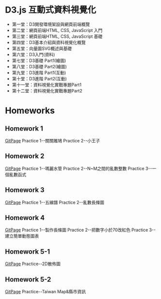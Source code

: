 # D3.js 互動式資料視覺化
* 第一堂：D3開發環境架設與網頁前端概覽
* 第二堂：網頁前端HTML, CSS, JavaScript 入門
* 第三堂：網頁前端HTML, CSS, JavaScript 基礎
* 第四堂：D3基本介紹與資料視覺化概覽
* 第五堂：向量圖SVG概述與基礎
* 第六堂：D3入門(資料)
* 第七堂：D3基礎 Part1(繪圖)
* 第八堂：D3基礎 Part2(繪圖)
* 第九堂：D3進階 Part1(互動)
* 第十堂：D3進階 Part2(互動)
* 第十一堂：資料視覺化實戰專題Part1
* 第十二堂：資料視覺化實戰專題Part2

# Homeworks
## Homework 1
[GitPage](https://pei-syuan-li.github.io/D3-HW/HW1/) 
Practice 1--關關雎鳩 
Practice 2--小王子

## Homework 2
[GitPage](https://pei-syuan-li.github.io/D3-HW/HW2/) 
Practice 1--瑪麗水管
Practice 2--N~M之間的亂數整數
Practice 3--一個亂數函式

## Homework 3
[GitPage](https://pei-syuan-li.github.io/D3-HW/HW3/) 
Practice 1--五線譜 
Practice 2--亂數長條圖

## Homework 4
[GitPage](https://pei-syuan-li.github.io/D3-HW/HW4/) 
Practice 1--製作長條圖
Practice 2--把數字小於70改紅色
Practice 3--建立簡單動態圖表

## Homework 5-1
[GitPage](https://pei-syuan-li.github.io/D3-HW/HW5-1/) 
Practice--2D散佈圖

## Homework 5-2
[GitPage](https://pei-syuan-li.github.io/D3-HW/HW5-2/) 
Practice--Taiwan Map&縣市資訊
